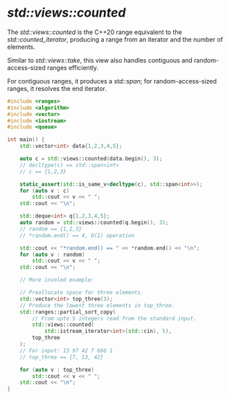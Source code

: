 # *std::views::counted* 

The *std::views::counted* is the C++20 range equivalent to the *std::counted_iterator*, producing a range from an iterator and the number of elements.

Similar to *std::views::take*, this view also handles contiguous and random-access-sized ranges efficiently.

For contiguous ranges, it produces a *std::span*; for random-access-sized ranges, it resolves the end iterator.



```c++
#include <ranges>
#include <algorithm>
#include <vector>
#include <iostream>
#include <queue>

int main() {
    std::vector<int> data{1,2,3,4,5};

    auto c = std::views::counted(data.begin(), 3);
    // decltype(c) == std::span<int>
    // c == {1,2,3}

    static_assert(std::is_same_v<decltype(c), std::span<int>>);
    for (auto v : c)
        std::cout << v << " ";
    std::cout << "\n";

    std::deque<int> q{1,2,3,4,5};
    auto random = std::views::counted(q.begin(), 3);
    // random == {1,2,3}
    // *random.end() == 4, O(1) operation

    std::cout << "*random.end() == " << *random.end() << "\n";
    for (auto v : random)
        std::cout << v << " ";
    std::cout << "\n";

    // More involed example:

    // Preallocate space for three elements.
    std::vector<int> top_three(3);  
    // Produce the lowest three elements in top_three.
    std::ranges::partial_sort_copy( 
        // From upto 5 integers read from the standard input.
        std::views::counted( 
            std::istream_iterator<int>(std::cin), 5),
        top_three
    );
    // For input: 13 97 42 7 666 1
    // top_three == {7, 13, 42}

    for (auto v : top_three)
        std::cout << v << " ";
    std::cout << "\n";
}
```

